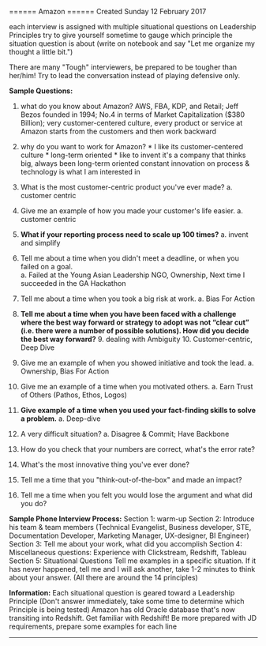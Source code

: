 


====== Amazon ======
Created Sunday 12 February 2017

each interview is assigned with multiple situational questions on Leadership Principles
try to give yourself sometime to gauge which principle the situation question is about (write on notebook and say "Let me organize my thought a little bit.") 

There are many "Tough" interviewers, be prepared to be tougher than her/him! Try to lead the conversation instead of playing defensive only.



**Sample Questions:**
 1. what do you know about Amazon?
	  AWS, FBA, KDP, and Retail; Jeff Bezos founded in 1994; No.4 in terms of Market Capitalization ($380 Billion); very customer-centered culture, every product or service at Amazon starts from the customers and then work backward 

 2.  why do you want to work for Amazon? 
	* I like its customer-centered culture
	* long-term oriented
	* like to invent
		it's a company that thinks big, always been long-term oriented
		constant innovation on process & technology is what I am interested in 

3. What is the most customer-centric product you've ever made?
	a. customer centric
4. Give me an example of how you made your customer's life easier.
	a. customer centric
5. **What if your reporting process need to scale up 100 times?** 
	a. invent and simplify
6. Tell me about a time when you didn't meet a deadline, or when you failed on a goal.  
	a. Failed at the Young Asian Leadership NGO, Ownership, Next time I succeeded in the GA Hackathon
7. Tell me about a time when you took a big risk at work.
	a. Bias For Action
8. **Tell me about a time when you have been faced with a challenge where the best way forward or strategy to adopt was not “clear cut” (i.e. there were a number of possible solutions). How did you decide the best way forward?** 
	9. dealing with Ambiguity
	10. Customer-centric, Deep Dive
9. Give me an example of when you showed initiative and took the lead. 
	a. Ownership, Bias For Action
10. Give me an example of a time when you motivated others. 
	a. Earn Trust of Others (Pathos, Ethos, Logos)
11. **Give example of a time when you used your fact-finding skills to solve a problem.** 
	a. Deep-dive
12. A very difficult situation?
	a. Disagree & Commit; Have Backbone
13. How do you check that your numbers are correct, what's the error rate?
14. What's the most innovative thing you've ever done?
15. Tell me a time that you "think-out-of-the-box" and made an impact?
16. Tell me a time when you felt you would lose the argument and what did you do?






























**Sample Phone Interview Process:**
	Section 1: warm-up 
	Section 2: Introduce his team & team members (Technical Evangelist, Business developer, STE, Documentation Developer, Marketing Manager, UX-designer, BI Engineer) 
	Section 3: Tell me about your work, what did you accomplish 
	Section 4: Miscellaneous questions: 
		Experience with Clickstream, Redshift, Tableau 
	Section 5: Situational Questions 
		Tell me examples in a specific situation. If it has never happened, tell me and I will ask another, take 1-2 minutes to think about your answer. (All there are around the 14 principles) 

**Information:** 
	Each situational question is geared toward a Leadership Principle (Don't answer immediately, take some time to determine which Principle is being tested) 
	Amazon has old Oracle database that's now transiting into Redshift. Get familiar with Redshift! 
	Be more prepared with JD requirements, prepare some examples for each line 
	
******************************************************************************************************************************************************




